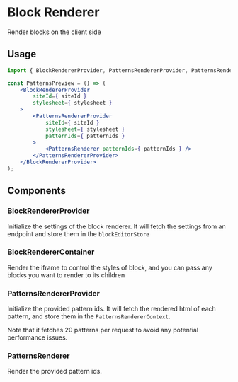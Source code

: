 # Block Renderer

Render blocks on the client side

## Usage

```jsx
import { BlockRendererProvider, PatternsRendererProvider, PatternsRenderer } from '@automattic/block-renderer';

const PatternsPreview = () => (
	<BlockRendererProvider
		siteId={ siteId }
		stylesheet={ stylesheet }
	>
		<PatternsRendererProvider
			siteId={ siteId }
			stylesheet={ stylesheet }
			patternIds={ patternIds }
		>
			<PatternsRenderer patternIds={ patternIds } />
		</PatternsRendererProvider>
	</BlockRendererProvider>
);
```

## Components

### BlockRendererProvider

Initialize the settings of the block renderer. It will fetch the settings from an endpoint and store them in the `blockEditorStore`

### BlockRendererContainer

Render the iframe to control the styles of block, and you can pass any blocks you want to render to its children

### PatternsRendererProvider

Initialize the provided pattern ids. It will fetch the rendered html of each pattern, and store them in the `PatternsRendererContext`.

Note that it fetches 20 patterns per request to avoid any potential performance issues.

### PatternsRenderer

Render the provided pattern ids.
